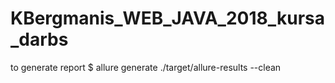 # KBergmanis_WEB_JAVA_2018_kursa_darbs
to generate report 
$ allure generate ./target/allure-results --clean